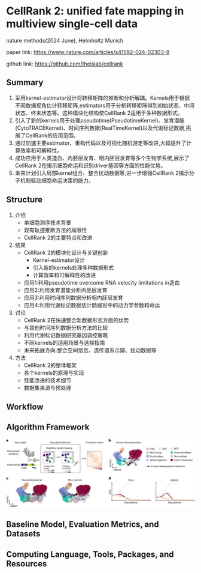 # CellRank 2: unified fate mapping in multiview single-cell data

nature methods(2024 June), Helmholtz Munich

paper link:
https://www.nature.com/articles/s41592-024-02303-9

github link:
https://github.com/theislab/cellrank 


## Summary
1. 采用kernel-estimator设计将转移矩阵的推断和分析解耦。Kernels用于根据不同数据视角估计转移矩阵,estimators用于分析转移矩阵得到初始状态、中间状态、终末状态等。这种模块化结构使CellRank 2适用于多种数据形式。
2. 引入了新的kernels用于处理pseudotime(PseudotimeKernel)、发育潜能(CytoTRACEKernel)、时间序列数据(RealTimeKernel)以及代谢标记数据,拓展了CellRank的应用范围。
3. 通过加速主要estimator、重构代码以及可视化随机游走等改进,大幅提升了计算效率和可解释性。
4. 成功应用于人类造血、内胚层发育、咽内胚层发育等多个生物学系统,展示了CellRank 2在揭示细胞命运和识别driver基因等方面的性能优势。
5. 未来计划引入局部kernel组合、整合扰动数据等,进一步增强CellRank 2揭示分子机制驱动细胞命运决策的能力。

## Structure
1. 介绍
    - 单细胞测序技术背景
    - 现有轨迹推断方法的局限性
    - CellRank 2的主要特点和改进
2. 结果
    - CellRank 2的模块化设计与关键创新
        - Kernel-estimator设计
        - 引入新的kernels处理多种数据形式
        - 计算效率和可解释性的改进
    - 应用1:利用pseudotime overcome RNA velocity limitations in造血
    - 应用2:利用发育潜能分析内胚层发育
    - 应用3:利用时间序列数据分析咽内胚层发育
    - 应用4:利用代谢标记数据估计肠器官中的动力学参数和命运
3. 讨论
    - CellRank 2在快速整合新数据形式方面的优势
    - 与其他时间序列数据分析方法的比较
    - 利用代谢标记数据研究基因调控策略
    - 不同kernels的适用场景与选择指南
    - 未来拓展方向:整合空间信息、遗传谱系示踪、扰动数据等
4. 方法
    - CellRank 2的整体框架
    - 各个kernels的原理与实现
    - 性能改进的技术细节
    - 数据集来源与预处理

## Workflow
## Algorithm Framework
![alt text](../Figures/CellRank%202.png)


## Baseline Model, Evaluation Metrics, and Datasets
## Computing Language, Tools, Packages, and Resources